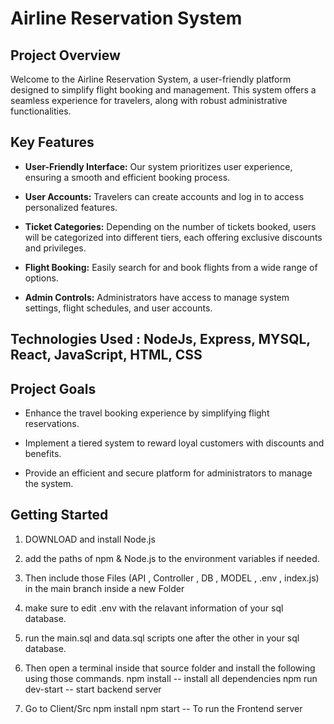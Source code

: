 # Airline Reservation System

## Project Overview

Welcome to the Airline Reservation System, a user-friendly platform designed to simplify flight booking and management. This system offers a seamless experience for travelers, along with robust administrative functionalities.

## Key Features

- **User-Friendly Interface:** Our system prioritizes user experience, ensuring a smooth and efficient booking process.

- **User Accounts:** Travelers can create accounts and log in to access personalized features.

- **Ticket Categories:** Depending on the number of tickets booked, users will be categorized into different tiers, each offering exclusive discounts and privileges.

- **Flight Booking:** Easily search for and book flights from a wide range of options.

- **Admin Controls:** Administrators have access to manage system settings, flight schedules, and user accounts.

## Technologies Used : NodeJs, Express, MYSQL, React, JavaScript, HTML, CSS

## Project Goals

- Enhance the travel booking experience by simplifying flight reservations.

- Implement a tiered system to reward loyal customers with discounts and benefits.

- Provide an efficient and secure platform for administrators to manage the system.

## Getting Started

1. DOWNLOAD and install Node.js
2. add the paths of npm & Node.js to the environment variables if needed.
3. Then include those Files (API , Controller , DB , MODEL , .env , index.js) in the main branch inside a new Folder
4. make sure to edit .env with the relavant information of your sql database.

5. run the main.sql and data.sql scripts one after the other in your sql database.

6. Then open a terminal inside that source folder and install the following using those commands.
      npm install   -- install all dependencies
      npm run dev-start   -- start backend server
  
7. Go to Client/Src
      npm install
      npm start  -- To run the Frontend server

